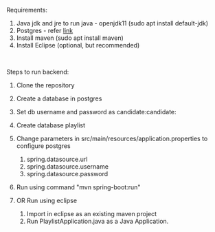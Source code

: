 Requirements:
1. Java jdk and jre to run java - openjdk11 (sudo apt install default-jdk)
2. Postgres - refer [link](https://www.digitalocean.com/community/tutorials/how-to-install-postgresql-on-ubuntu-20-04-quickstart)
3. Install maven (sudo apt install maven)
4. Install Eclipse (optional, but recommended)

<br/>

Steps to run backend:
1. Clone the repository
2. Create a database in postgres
3. Set db username and password as candidate:candidate: 
4. Create database playlist
5. Change parameters in src/main/resources/application.properties to configure postgres
    1. spring.datasource.url
    2. spring.datasource.username
    3. spring.datasource.password

6. Run using command "mvn spring-boot:run"
7. OR Run using eclipse
    1. Import in eclipse as an existing maven project
    2. Run PlaylistApplication.java as a Java Application.
